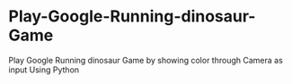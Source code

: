 # Play-Google-Running-dinosaur-Game
Play Google Running dinosaur Game by showing color through Camera as input Using Python
